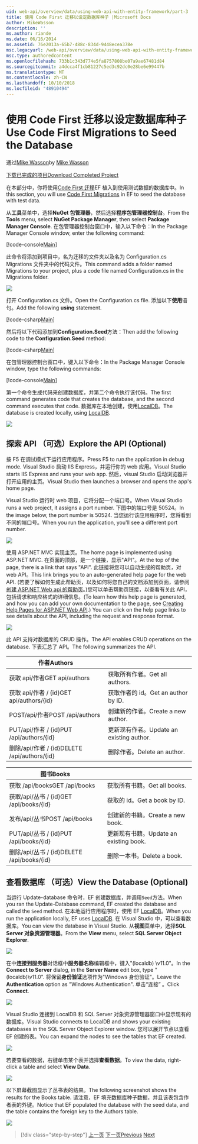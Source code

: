 ```yaml
---
uid: web-api/overview/data/using-web-api-with-entity-framework/part-3
title: 使用 Code First 迁移以设定数据库种子 |Microsoft Docs
author: MikeWasson
description: ''
ms.author: riande
ms.date: 06/16/2014
ms.assetid: 76e2013a-65b7-488c-834d-9448ecea378e
msc.legacyurl: /web-api/overview/data/using-web-api-with-entity-framework/part-3
msc.type: authoredcontent
ms.openlocfilehash: 733b1c343d774e5fa8757808be07a9ae67481d84
ms.sourcegitcommit: a4dcca4f1cb81227c5ed3c92dc0e28be6e99447b
ms.translationtype: MT
ms.contentlocale: zh-CN
ms.lasthandoff: 10/10/2018
ms.locfileid: "48910494"
---
```

<a name="use-code-first-migrations-to-seed-the-database"></a><span data-ttu-id="662d6-102">使用 Code First 迁移以设定数据库种子</span><span class="sxs-lookup"><span data-stu-id="662d6-102">Use Code First Migrations to Seed the Database</span></span>
====================
<span data-ttu-id="662d6-103">通过[Mike Wasson](https://github.com/MikeWasson)</span><span class="sxs-lookup"><span data-stu-id="662d6-103">by [Mike Wasson](https://github.com/MikeWasson)</span></span>

[<span data-ttu-id="662d6-104">下载已完成的项目</span><span class="sxs-lookup"><span data-stu-id="662d6-104">Download Completed Project</span></span>](https://github.com/MikeWasson/BookService)

<span data-ttu-id="662d6-105">在本部分中，你将使用[Code First 迁移](https://msdn.microsoft.com/data/jj591621)EF 植入到使用测试数据的数据库中。</span><span class="sxs-lookup"><span data-stu-id="662d6-105">In this section, you will use [Code First Migrations](https://msdn.microsoft.com/data/jj591621) in EF to seed the database with test data.</span></span>

<span data-ttu-id="662d6-106">从**工具**菜单中，选择**NuGet 包管理器**，然后选择**程序包管理器控制台**。</span><span class="sxs-lookup"><span data-stu-id="662d6-106">From the **Tools** menu, select **NuGet Package Manager**, then select **Package Manager Console**.</span></span> <span data-ttu-id="662d6-107">在包管理器控制台窗口中，输入以下命令：</span><span class="sxs-lookup"><span data-stu-id="662d6-107">In the Package Manager Console window, enter the following command:</span></span>

[!code-console[Main](part-3/samples/sample1.cmd)]

<span data-ttu-id="662d6-108">此命令将添加到项目中，名为迁移的文件夹以及名为 Configuration.cs Migrations 文件夹中的代码文件。</span><span class="sxs-lookup"><span data-stu-id="662d6-108">This command adds a folder named Migrations to your project, plus a code file named Configuration.cs in the Migrations folder.</span></span>

![](part-3/_static/image1.png)

<span data-ttu-id="662d6-109">打开 Configuration.cs 文件。</span><span class="sxs-lookup"><span data-stu-id="662d6-109">Open the Configuration.cs file.</span></span> <span data-ttu-id="662d6-110">添加以下**使用**语句。</span><span class="sxs-lookup"><span data-stu-id="662d6-110">Add the following **using** statement.</span></span>

[!code-csharp[Main](part-3/samples/sample2.cs)]

<span data-ttu-id="662d6-111">然后将以下代码添加到**Configuration.Seed**方法：</span><span class="sxs-lookup"><span data-stu-id="662d6-111">Then add the following code to the **Configuration.Seed** method:</span></span>

[!code-csharp[Main](part-3/samples/sample3.cs)]

<span data-ttu-id="662d6-112">在包管理器控制台窗口中，键入以下命令：</span><span class="sxs-lookup"><span data-stu-id="662d6-112">In the Package Manager Console window, type the following commands:</span></span>

[!code-console[Main](part-3/samples/sample4.cmd)]

<span data-ttu-id="662d6-113">第一个命令生成代码来创建数据库，并第二个命令执行该代码。</span><span class="sxs-lookup"><span data-stu-id="662d6-113">The first command generates code that creates the database, and the second command executes that code.</span></span> <span data-ttu-id="662d6-114">数据库在本地创建，使用[LocalDB](https://msdn.microsoft.com/library/hh510202.aspx)。</span><span class="sxs-lookup"><span data-stu-id="662d6-114">The database is created locally, using [LocalDB](https://msdn.microsoft.com/library/hh510202.aspx).</span></span>

![](part-3/_static/image2.png)

## <a name="explore-the-api-optional"></a><span data-ttu-id="662d6-115">探索 API （可选）</span><span class="sxs-lookup"><span data-stu-id="662d6-115">Explore the API (Optional)</span></span>

<span data-ttu-id="662d6-116">按 F5 在调试模式下运行应用程序。</span><span class="sxs-lookup"><span data-stu-id="662d6-116">Press F5 to run the application in debug mode.</span></span> <span data-ttu-id="662d6-117">Visual Studio 启动 IIS Express，并运行你的 web 应用。</span><span class="sxs-lookup"><span data-stu-id="662d6-117">Visual Studio starts IIS Express and runs your web app.</span></span> <span data-ttu-id="662d6-118">然后，visual Studio 启动浏览器并打开应用的主页。</span><span class="sxs-lookup"><span data-stu-id="662d6-118">Visual Studio then launches a browser and opens the app's home page.</span></span>

<span data-ttu-id="662d6-119">Visual Studio 运行时 web 项目，它将分配一个端口号。</span><span class="sxs-lookup"><span data-stu-id="662d6-119">When Visual Studio runs a web project, it assigns a port number.</span></span> <span data-ttu-id="662d6-120">下图中的端口号是 50524。</span><span class="sxs-lookup"><span data-stu-id="662d6-120">In the image below, the port number is 50524.</span></span> <span data-ttu-id="662d6-121">当您运行该应用程序时，您将看到不同的端口号。</span><span class="sxs-lookup"><span data-stu-id="662d6-121">When you run the application, you'll see a different port number.</span></span>

![](part-3/_static/image3.png)

<span data-ttu-id="662d6-122">使用 ASP.NET MVC 实现主页。</span><span class="sxs-lookup"><span data-stu-id="662d6-122">The home page is implemented using ASP.NET MVC.</span></span> <span data-ttu-id="662d6-123">在页面的顶部，是一个链接，显示"API"。</span><span class="sxs-lookup"><span data-stu-id="662d6-123">At the top of the page, there is a link that says "API".</span></span> <span data-ttu-id="662d6-124">此链接将您可以自动生成的帮助页，对 web API。</span><span class="sxs-lookup"><span data-stu-id="662d6-124">This link brings you to an auto-generated help page for the web API.</span></span> <span data-ttu-id="662d6-125">(若要了解如何生成此帮助页，以及如何将您自己的文档添加到页面，请参阅[创建 ASP.NET Web api 的帮助页](../../getting-started-with-aspnet-web-api/creating-api-help-pages.md)。)您可以单击帮助页链接，以查看有关此 API，包括请求和响应格式的详细信息。</span><span class="sxs-lookup"><span data-stu-id="662d6-125">(To learn how this help page is generated, and how you can add your own documentation to the page, see [Creating Help Pages for ASP.NET Web API](../../getting-started-with-aspnet-web-api/creating-api-help-pages.md).) You can click on the help page links to see details about the API, including the request and response format.</span></span>

![](part-3/_static/image4.png)

<span data-ttu-id="662d6-126">此 API 支持对数据库的 CRUD 操作。</span><span class="sxs-lookup"><span data-stu-id="662d6-126">The API enables CRUD operations on the database.</span></span> <span data-ttu-id="662d6-127">下表汇总了 API。</span><span class="sxs-lookup"><span data-stu-id="662d6-127">The following summarizes the API.</span></span>

| <span data-ttu-id="662d6-128">作者</span><span class="sxs-lookup"><span data-stu-id="662d6-128">Authors</span></span> |  |
| --- | -- |
| <span data-ttu-id="662d6-129">获取 api/作者</span><span class="sxs-lookup"><span data-stu-id="662d6-129">GET api/authors</span></span> | <span data-ttu-id="662d6-130">获取所有作者。</span><span class="sxs-lookup"><span data-stu-id="662d6-130">Get all authors.</span></span> |
| <span data-ttu-id="662d6-131">获取 api/作者 / {id}</span><span class="sxs-lookup"><span data-stu-id="662d6-131">GET api/authors/{id}</span></span> | <span data-ttu-id="662d6-132">获取作者的 id。</span><span class="sxs-lookup"><span data-stu-id="662d6-132">Get an author by ID.</span></span> |
| <span data-ttu-id="662d6-133">POST/api/作者</span><span class="sxs-lookup"><span data-stu-id="662d6-133">POST /api/authors</span></span> | <span data-ttu-id="662d6-134">创建新的作者。</span><span class="sxs-lookup"><span data-stu-id="662d6-134">Create a new author.</span></span> |
| <span data-ttu-id="662d6-135">PUT/api/作者 / {id}</span><span class="sxs-lookup"><span data-stu-id="662d6-135">PUT /api/authors/{id}</span></span> | <span data-ttu-id="662d6-136">更新现有作者。</span><span class="sxs-lookup"><span data-stu-id="662d6-136">Update an existing author.</span></span> |
| <span data-ttu-id="662d6-137">删除/api/作者 / {id}</span><span class="sxs-lookup"><span data-stu-id="662d6-137">DELETE /api/authors/{id}</span></span> | <span data-ttu-id="662d6-138">删除作者。</span><span class="sxs-lookup"><span data-stu-id="662d6-138">Delete an author.</span></span> |

| <span data-ttu-id="662d6-139">图书</span><span class="sxs-lookup"><span data-stu-id="662d6-139">Books</span></span> |  |
| --- | -- |
| <span data-ttu-id="662d6-140">获取 /api/books</span><span class="sxs-lookup"><span data-stu-id="662d6-140">GET /api/books</span></span> | <span data-ttu-id="662d6-141">获取所有书籍。</span><span class="sxs-lookup"><span data-stu-id="662d6-141">Get all books.</span></span> |
| <span data-ttu-id="662d6-142">获取/api/丛书 / {id}</span><span class="sxs-lookup"><span data-stu-id="662d6-142">GET /api/books/{id}</span></span> | <span data-ttu-id="662d6-143">获取的 id。</span><span class="sxs-lookup"><span data-stu-id="662d6-143">Get a book by ID.</span></span> |
| <span data-ttu-id="662d6-144">发布/api/丛书</span><span class="sxs-lookup"><span data-stu-id="662d6-144">POST /api/books</span></span> | <span data-ttu-id="662d6-145">创建新的书籍。</span><span class="sxs-lookup"><span data-stu-id="662d6-145">Create a new book.</span></span> |
| <span data-ttu-id="662d6-146">PUT/api/丛书 / {id}</span><span class="sxs-lookup"><span data-stu-id="662d6-146">PUT /api/books/{id}</span></span> | <span data-ttu-id="662d6-147">更新现有书籍。</span><span class="sxs-lookup"><span data-stu-id="662d6-147">Update an existing book.</span></span> |
| <span data-ttu-id="662d6-148">删除/api/丛书 / {id}</span><span class="sxs-lookup"><span data-stu-id="662d6-148">DELETE /api/books/{id}</span></span> | <span data-ttu-id="662d6-149">删除一本书。</span><span class="sxs-lookup"><span data-stu-id="662d6-149">Delete a book.</span></span> |

## <a name="view-the-database-optional"></a><span data-ttu-id="662d6-150">查看数据库 （可选）</span><span class="sxs-lookup"><span data-stu-id="662d6-150">View the Database (Optional)</span></span>

<span data-ttu-id="662d6-151">当运行 Update-database 命令时，EF 创建数据库，并调用`Seed`方法。</span><span class="sxs-lookup"><span data-stu-id="662d6-151">When you ran the Update-Database command, EF created the database and called the `Seed` method.</span></span> <span data-ttu-id="662d6-152">在本地运行应用程序时，使用 EF [LocalDB](https://blogs.msdn.com/b/sqlexpress/archive/2011/07/12/introducing-localdb-a-better-sql-express.aspx)。</span><span class="sxs-lookup"><span data-stu-id="662d6-152">When you run the application locally, EF uses [LocalDB](https://blogs.msdn.com/b/sqlexpress/archive/2011/07/12/introducing-localdb-a-better-sql-express.aspx).</span></span> <span data-ttu-id="662d6-153">在 Visual Studio 中，可以查看数据库。</span><span class="sxs-lookup"><span data-stu-id="662d6-153">You can view the database in Visual Studio.</span></span> <span data-ttu-id="662d6-154">从**视图**菜单中，选择**SQL Server 对象资源管理器**。</span><span class="sxs-lookup"><span data-stu-id="662d6-154">From the **View** menu, select **SQL Server Object Explorer**.</span></span>

![](part-3/_static/image5.png)

<span data-ttu-id="662d6-155">在中**连接到服务器**对话框中**服务器名称**编辑框中，键入"(localdb) \v11.0"。</span><span class="sxs-lookup"><span data-stu-id="662d6-155">In the **Connect to Server** dialog, in the **Server Name** edit box, type "(localdb)\v11.0".</span></span> <span data-ttu-id="662d6-156">将保留**身份验证**选项作为"Windows 身份验证"。</span><span class="sxs-lookup"><span data-stu-id="662d6-156">Leave the **Authentication** option as "Windows Authentication".</span></span> <span data-ttu-id="662d6-157">单击“连接” 。</span><span class="sxs-lookup"><span data-stu-id="662d6-157">Click **Connect**.</span></span>

![](part-3/_static/image6.png)

<span data-ttu-id="662d6-158">Visual Studio 连接到 LocalDB 和 SQL Server 对象资源管理器窗口中显示现有的数据库。</span><span class="sxs-lookup"><span data-stu-id="662d6-158">Visual Studio connects to LocalDB and shows your existing databases in the SQL Server Object Explorer window.</span></span> <span data-ttu-id="662d6-159">您可以展开节点以查看 EF 创建的表。</span><span class="sxs-lookup"><span data-stu-id="662d6-159">You can expand the nodes to see the tables that EF created.</span></span>

![](part-3/_static/image7.png)

<span data-ttu-id="662d6-160">若要查看的数据，右键单击某个表并选择**查看数据**。</span><span class="sxs-lookup"><span data-stu-id="662d6-160">To view the data, right-click a table and select **View Data**.</span></span>

![](part-3/_static/image8.png)

<span data-ttu-id="662d6-161">以下屏幕截图显示了丛书表的结果。</span><span class="sxs-lookup"><span data-stu-id="662d6-161">The following screenshot shows the results for the Books table.</span></span> <span data-ttu-id="662d6-162">请注意，EF 填充数据库种子数据，并且该表包含作者表的外键。</span><span class="sxs-lookup"><span data-stu-id="662d6-162">Notice that EF populated the database with the seed data, and the table contains the foreign key to the Authors table.</span></span>

![](part-3/_static/image9.png)

> [!div class="step-by-step"]
> <span data-ttu-id="662d6-163">[上一页](part-2.md)
> [下一页](part-4.md)</span><span class="sxs-lookup"><span data-stu-id="662d6-163">[Previous](part-2.md)
[Next](part-4.md)</span></span>
